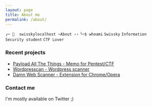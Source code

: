 ```yaml
---
layout: page
title: About me
permalink: /about/
---
```


`╭─ 👻  swisskylocalhost ~About ‹›` 
`╰─$ whoami`
`Swissky`
`Information Security student`
`CTF Lover`


### Recent projects
 - [Payload All The Things - Memo for Pentest/CTF](https://github.com/swisskyrepo/PayloadsAllTheThings)
 - [Wordpresscan - Wordpress scanner](https://github.com/swisskyrepo/Wordpresscan)
 - [Damn Web Scanner - Extension for Chrome/Opera](https://github.com/swisskyrepo/DamnWebScanner)

### Contact me

I'm mostly available on Twitter ;)
